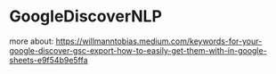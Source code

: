 # GoogleDiscoverNLP

more about: https://willmanntobias.medium.com/keywords-for-your-google-discover-gsc-export-how-to-easily-get-them-with-in-google-sheets-e9f54b9e5ffa